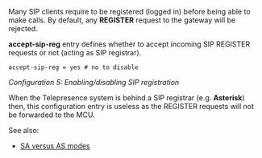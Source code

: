 Many SIP clients require to be registered (logged in) before being able to make calls. By default, any **REGISTER** request to the gateway will be rejected.

**accept-sip-reg** entry defines whether to accept incoming SIP REGISTER requests or not (acting as SIP registrar).
```
accept-sip-reg = yes # no to disable
```
_Configuration 5: Enabling/disabling SIP registration_

When the Telepresence system is behind a SIP registrar (e.g. **Asterisk**) then, this configuration entry is useless as the REGISTER requests will not be forwarded to the MCU.

See also:
  * [SA versus AS modes](Technical_SA_versus_AS_modes.md)